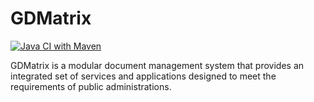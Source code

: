 # GDMatrix

[![Java CI with Maven](https://github.com/gdmatrix/gdmatrix/actions/workflows/maven.yml/badge.svg)](https://github.com/gdmatrix/gdmatrix/actions/workflows/maven.yml)

GDMatrix is a modular document management system that provides an integrated set of services and applications designed to meet the requirements of public administrations.

